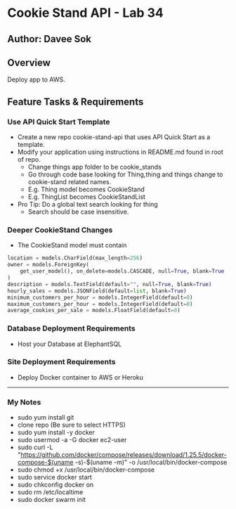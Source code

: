 # Cookie Stand API - Lab 34

## Author: Davee Sok

## Overview

Deploy app to AWS.

## Feature Tasks & Requirements

### Use API Quick Start Template

- Create a new repo cookie-stand-api that uses API Quick Start as a template.
- Modify your application using instructions in README.md found in root of repo.
  - Change things app folder to be cookie_stands
  - Go through code base looking for Thing,thing and things change to cookie-stand related names.
  - E.g. Thing model becomes CookieStand
  - E.g. ThingList becomes CookieStandList
- Pro Tip: Do a global text search looking for thing
  - Search should be case insensitive.

### Deeper CookieStand Changes

- The CookieStand model must contain

```python
location = models.CharField(max_length=256)
owner = models.ForeignKey(
    get_user_model(), on_delete=models.CASCADE, null=True, blank=True
)
description = models.TextField(default="", null=True, blank=True)
hourly_sales = models.JSONField(default=list, blank=True)
minimum_customers_per_hour = models.IntegerField(default=0)
maximum_customers_per_hour = models.IntegerField(default=0)
average_cookies_per_sale = models.FloatField(default=0)
```

### Database Deployment Requirements

- Host your Database at ElephantSQL

### Site Deployment Requirements

- Deploy Docker container to AWS or Heroku

---

### My Notes

- sudo yum install git
- clone repo (Be sure to select HTTPS)
- sudo yum install -y docker
- sudo usermod -a -G docker ec2-user
- sudo curl -L "https://github.com/docker/compose/releases/download/1.25.5/docker-compose-$(uname -s)-$(uname -m)" -o /usr/local/bin/docker-compose
- sudo chmod +x /usr/local/bin/docker-compose
- sudo service docker start
- sudo chkconfig docker on
- sudo rm /etc/localtime
- sudo docker swarm init
